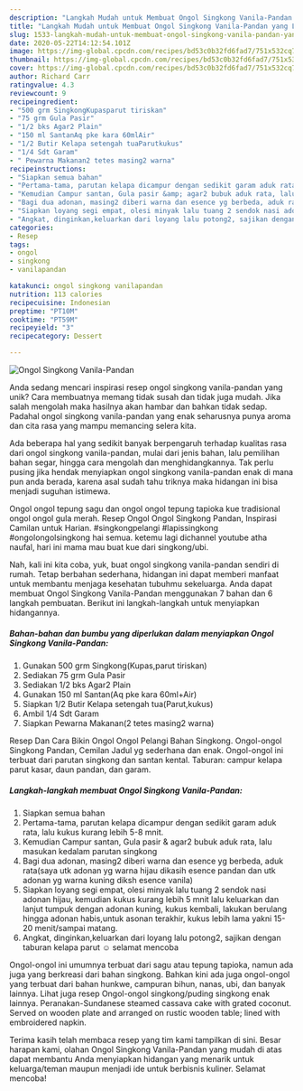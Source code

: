 ```yaml
---
description: "Langkah Mudah untuk Membuat Ongol Singkong Vanila-Pandan yang Lezat Sekali"
title: "Langkah Mudah untuk Membuat Ongol Singkong Vanila-Pandan yang Lezat Sekali"
slug: 1533-langkah-mudah-untuk-membuat-ongol-singkong-vanila-pandan-yang-lezat-sekali
date: 2020-05-22T14:12:54.101Z
image: https://img-global.cpcdn.com/recipes/bd53c0b32fd6fad7/751x532cq70/ongol-singkong-vanila-pandan-foto-resep-utama.jpg
thumbnail: https://img-global.cpcdn.com/recipes/bd53c0b32fd6fad7/751x532cq70/ongol-singkong-vanila-pandan-foto-resep-utama.jpg
cover: https://img-global.cpcdn.com/recipes/bd53c0b32fd6fad7/751x532cq70/ongol-singkong-vanila-pandan-foto-resep-utama.jpg
author: Richard Carr
ratingvalue: 4.3
reviewcount: 9
recipeingredient:
- "500 grm SingkongKupasparut tiriskan"
- "75 grm Gula Pasir"
- "1/2 bks Agar2 Plain"
- "150 ml SantanAq pke kara 60mlAir"
- "1/2 Butir Kelapa setengah tuaParutkukus"
- "1/4 Sdt Garam"
- " Pewarna Makanan2 tetes masing2 warna"
recipeinstructions:
- "Siapkan semua bahan"
- "Pertama-tama, parutan kelapa dicampur dengan sedikit garam aduk rata, lalu kukus kurang lebih 5-8 mnit."
- "Kemudian Campur santan, Gula pasir &amp; agar2 bubuk aduk rata, lalu masukan kedalam parutan singkong"
- "Bagi dua adonan, masing2 diberi warna dan esence yg berbeda, aduk rata(saya utk adonan yg warna hijau dikasih esence pandan dan utk adonan yg warna kuning diksh esence vanila)"
- "Siapkan loyang segi empat, olesi minyak lalu tuang 2 sendok nasi adonan hijau, kemudian kukus kurang lebih 5 mnit lalu keluarkan dan lanjut tumpuk dengan adonan kuning, kukus kembali, lakukan berulang hingga adonan habis,untuk asonan terakhir, kukus lebih lama yakni 15-20 menit/sampai matang."
- "Angkat, dinginkan,keluarkan dari loyang lalu potong2, sajikan dengan taburan kelapa parut ☺ selamat mencoba"
categories:
- Resep
tags:
- ongol
- singkong
- vanilapandan

katakunci: ongol singkong vanilapandan 
nutrition: 113 calories
recipecuisine: Indonesian
preptime: "PT10M"
cooktime: "PT59M"
recipeyield: "3"
recipecategory: Dessert

---
```



![Ongol Singkong Vanila-Pandan](https://img-global.cpcdn.com/recipes/bd53c0b32fd6fad7/751x532cq70/ongol-singkong-vanila-pandan-foto-resep-utama.jpg)

Anda sedang mencari inspirasi resep ongol singkong vanila-pandan yang unik? Cara membuatnya memang tidak susah dan tidak juga mudah. Jika salah mengolah maka hasilnya akan hambar dan bahkan tidak sedap. Padahal ongol singkong vanila-pandan yang enak seharusnya punya aroma dan cita rasa yang mampu memancing selera kita.

Ada beberapa hal yang sedikit banyak berpengaruh terhadap kualitas rasa dari ongol singkong vanila-pandan, mulai dari jenis bahan, lalu pemilihan bahan segar, hingga cara mengolah dan menghidangkannya. Tak perlu pusing jika hendak menyiapkan ongol singkong vanila-pandan enak di mana pun anda berada, karena asal sudah tahu triknya maka hidangan ini bisa menjadi suguhan istimewa.

Ongol ongol tepung sagu dan ongol ongol tepung tapioka kue tradisional ongol ongol gula merah. Resep Ongol Ongol Singkong Pandan, Inspirasi Camilan untuk Harian. #singkongpelangi #lapissingkong #ongolongolsingkong hai semua. ketemu lagi dichannel youtube atha naufal, hari ini mama mau buat kue dari singkong/ubi.


Nah, kali ini kita coba, yuk, buat ongol singkong vanila-pandan sendiri di rumah. Tetap berbahan sederhana, hidangan ini dapat memberi manfaat untuk membantu menjaga kesehatan tubuhmu sekeluarga. Anda dapat membuat Ongol Singkong Vanila-Pandan menggunakan 7 bahan dan 6 langkah pembuatan. Berikut ini langkah-langkah untuk menyiapkan hidangannya.

<!--inarticleads1-->

##### Bahan-bahan dan bumbu yang diperlukan dalam menyiapkan Ongol Singkong Vanila-Pandan:

1. Gunakan 500 grm Singkong(Kupas,parut tiriskan)
1. Sediakan 75 grm Gula Pasir
1. Sediakan 1/2 bks Agar2 Plain
1. Gunakan 150 ml Santan(Aq pke kara 60ml+Air)
1. Siapkan 1/2 Butir Kelapa setengah tua(Parut,kukus)
1. Ambil 1/4 Sdt Garam
1. Siapkan  Pewarna Makanan(2 tetes masing2 warna)


Resep Dan Cara Bikin Ongol Ongol Pelangi Bahan Singkong. Ongol-ongol Singkong Pandan, Cemilan Jadul yg sederhana dan enak. Ongol-ongol ini terbuat dari parutan singkong dan santan kental. Taburan: campur kelapa parut kasar, daun pandan, dan garam. 

<!--inarticleads2-->

##### Langkah-langkah membuat Ongol Singkong Vanila-Pandan:

1. Siapkan semua bahan
1. Pertama-tama, parutan kelapa dicampur dengan sedikit garam aduk rata, lalu kukus kurang lebih 5-8 mnit.
1. Kemudian Campur santan, Gula pasir &amp; agar2 bubuk aduk rata, lalu masukan kedalam parutan singkong
1. Bagi dua adonan, masing2 diberi warna dan esence yg berbeda, aduk rata(saya utk adonan yg warna hijau dikasih esence pandan dan utk adonan yg warna kuning diksh esence vanila)
1. Siapkan loyang segi empat, olesi minyak lalu tuang 2 sendok nasi adonan hijau, kemudian kukus kurang lebih 5 mnit lalu keluarkan dan lanjut tumpuk dengan adonan kuning, kukus kembali, lakukan berulang hingga adonan habis,untuk asonan terakhir, kukus lebih lama yakni 15-20 menit/sampai matang.
1. Angkat, dinginkan,keluarkan dari loyang lalu potong2, sajikan dengan taburan kelapa parut ☺ selamat mencoba


Ongol-ongol ini umumnya terbuat dari sagu atau tepung tapioka, namun ada juga yang berkreasi dari bahan singkong. Bahkan kini ada juga ongol-ongol yang terbuat dari bahan hunkwe, campuran bihun, nanas, ubi, dan banyak lainnya. Lihat juga resep Ongol-ongol singkong/puding singkong enak lainnya. Peranakan-Sundanese steamed cassava cake with grated coconut. Served on wooden plate and arranged on rustic wooden table; lined with embroidered napkin. 

Terima kasih telah membaca resep yang tim kami tampilkan di sini. Besar harapan kami, olahan Ongol Singkong Vanila-Pandan yang mudah di atas dapat membantu Anda menyiapkan hidangan yang menarik untuk keluarga/teman maupun menjadi ide untuk berbisnis kuliner. Selamat mencoba!

